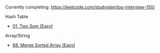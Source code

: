 Currently completing: https://leetcode.com/studyplan/top-interview-150/

Hash Table
- [01. Two Sum (Easy)](01.%20Two%20Sum%20(Easy).md)

Array/String
- [88. Merge Sorted Array (Easy)](88.%20Merge%20Sorted%20Array%20(Easy).md)
